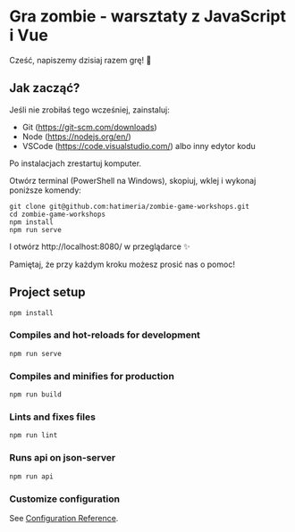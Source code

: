 # Gra zombie - warsztaty z JavaScript i Vue

Cześć, napiszemy dzisiaj razem grę! 🧟️

## Jak zacząć?
Jeśli nie zrobiłaś tego wcześniej, zainstaluj: 
- Git (https://git-scm.com/downloads)
- Node (https://nodejs.org/en/)
- VSCode (https://code.visualstudio.com/) albo inny edytor kodu

Po instalacjach zrestartuj komputer.

Otwórz terminal (PowerShell na Windows), skopiuj, wklej i wykonaj poniższe komendy:

```
git clone git@github.com:hatimeria/zombie-game-workshops.git
cd zombie-game-workshops
npm install
npm run serve
```

I otwórz http://localhost:8080/ w przeglądarce ✨

Pamiętaj, że przy każdym kroku możesz prosić nas o pomoc!

## Project setup
```
npm install
```

### Compiles and hot-reloads for development
```
npm run serve
```

### Compiles and minifies for production
```
npm run build
```

### Lints and fixes files
```
npm run lint
```

### Runs api on json-server
```
npm run api
```

### Customize configuration
See [Configuration Reference](https://cli.vuejs.org/config/).

